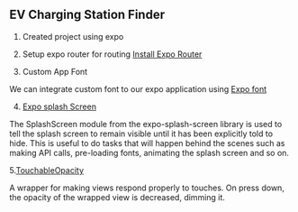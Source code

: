 ## EV Charging Station Finder

1. Created project using expo

2. Setup expo router for routing [Install Expo Router](https://docs.expo.dev/router/installation/#manual-installation)

3. Custom App Font

We can integrate custom font to our expo application using [Expo font](https://docs.expo.dev/versions/latest/sdk/font/)

4. [Expo splash Screen](https://docs.expo.dev/versions/latest/sdk/splash-screen/)

The SplashScreen module from the expo-splash-screen library is used to tell the splash screen to remain visible until it has been explicitly told to hide. This is useful to do tasks that will happen behind the scenes such as making API calls, pre-loading fonts, animating the splash screen and so on.

5.[TouchableOpacity](https://reactnative.dev/docs/touchableopacity)

A wrapper for making views respond properly to touches. On press down, the opacity of the wrapped view is decreased, dimming it.